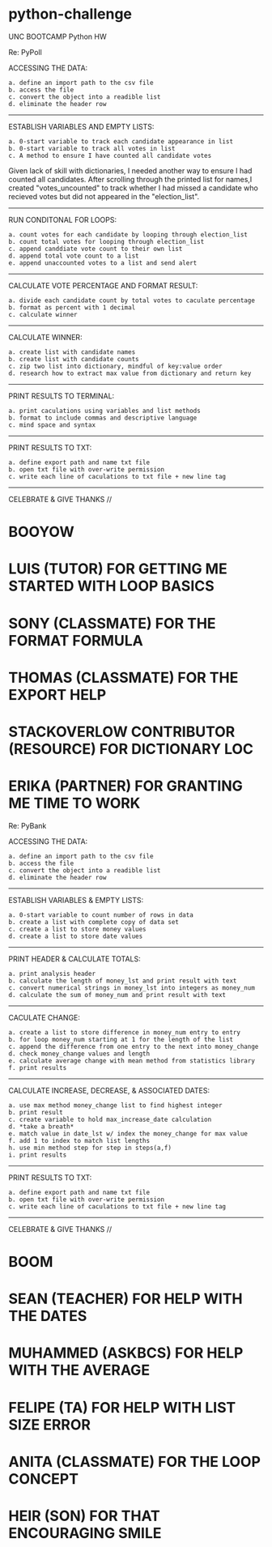 # python-challenge
UNC BOOTCAMP Python HW

Re: PyPoll

ACCESSING THE  DATA:

    a. define an import path to the csv file
    b. access the file
    c. convert the object into a readible list
    d. eliminate the header row

--------------------------------------------
ESTABLISH VARIABLES AND EMPTY LISTS:

    a. 0-start variable to track each candidate appearance in list
    b. 0-start variable to track all votes in list
    c. A method to ensure I have counted all candidate votes

Given lack of skill with dictionaries, I needed another way to ensure I had counted all candidates. After scrolling through the printed list for names,I created "votes_uncounted" to track whether I had missed a candidate who recieved votes but did not appeared in the "election_list".

--------------------------------------------
RUN CONDITONAL FOR LOOPS:

    a. count votes for each candidate by looping through election_list
    b. count total votes for looping through election_list
    c. append canddiate vote count to their own list
    d. append total vote count to a list
    e. append unaccounted votes to a list and send alert

--------------------------------------------
CALCULATE VOTE PERCENTAGE AND FORMAT RESULT:

    a. divide each candidate count by total votes to caculate percentage
    b. format as percent with 1 decimal
    c. calculate winner

--------------------------------------------
CALCULATE WINNER:

    a. create list with candidate names 
    b. create list with candidate counts
    c. zip two list into dictionary, mindful of key:value order
    d. research how to extract max value from dictionary and return key

--------------------------------------------
PRINT RESULTS TO TERMINAL:

    a. print caculations using variables and list methods
    b. format to include commas and descriptive language
    c. mind space and syntax

--------------------------------------------
PRINT RESULTS TO TXT:

    a. define export path and name txt file
    b. open txt file with over-write permission
    c. write each line of caculations to txt file + new line tag

--------------------------------------------    
CELEBRATE & GIVE THANKS //

#  BOOYOW
#  LUIS (TUTOR) FOR GETTING ME STARTED WITH LOOP BASICS
#  SONY (CLASSMATE) FOR THE FORMAT FORMULA
#  THOMAS (CLASSMATE) FOR THE EXPORT HELP
#  STACKOVERLOW CONTRIBUTOR (RESOURCE) FOR DICTIONARY LOC
#  ERIKA (PARTNER) FOR GRANTING ME TIME TO WORK



Re: PyBank

ACCESSING THE  DATA:

    a. define an import path to the csv file
    b. access the file
    c. convert the object into a readible list
    d. eliminate the header row

--------------------------------------------
ESTABLISH VARIABLES & EMPTY LISTS:

    a. 0-start variable to count number of rows in data
    b. create a list with complete copy of data set
    c. create a list to store money values 
    d. create a list to store date values 

--------------------------------------------
PRINT HEADER  & CALCULATE TOTALS:

    a. print analysis header
    b. calculate the length of money_lst and print result with text
    c. convert numerical strings in money_lst into integers as money_num
    d. calculate the sum of money_num and print result with text

--------------------------------------------
CACULATE CHANGE:

    a. create a list to store difference in money_num entry to entry
    b. for loop money_num starting at 1 for the length of the list
    c. append the difference from one entry to the next into money_change
    d. check money_change values and length
    e. calculate average change with mean method from statistics library
    f. print results

--------------------------------------------
CALCULATE INCREASE, DECREASE, & ASSOCIATED DATES:

    a. use max method money_change list to find highest integer
    b. print result
    c. create variable to hold max_increase_date calculation
    d. *take a breath*
    e. match value in date_lst w/ index the money_change for max value
    f. add 1 to index to match list lengths
    h. use min method step for step in steps(a,f)
    i. print results

--------------------------------------------
PRINT RESULTS TO TXT:

    a. define export path and name txt file
    b. open txt file with over-write permission
    c. write each line of caculations to txt file + new line tag

--------------------------------------------    
CELEBRATE & GIVE THANKS //

#  BOOM
#  SEAN (TEACHER) FOR HELP WITH THE DATES
#  MUHAMMED (ASKBCS) FOR HELP WITH THE AVERAGE
#  FELIPE (TA) FOR HELP WITH LIST SIZE ERROR
#  ANITA (CLASSMATE) FOR THE LOOP CONCEPT
#  HEIR (SON) FOR THAT ENCOURAGING SMILE